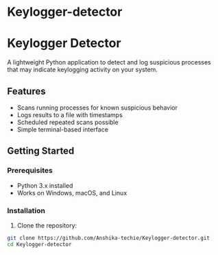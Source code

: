 # Keylogger-detector
# Keylogger Detector

A lightweight Python application to detect and log suspicious processes that may indicate keylogging activity on your system.

## Features

- Scans running processes for known suspicious behavior
- Logs results to a file with timestamps
- Scheduled repeated scans possible
- Simple terminal-based interface

## Getting Started

### Prerequisites

- Python 3.x installed
- Works on Windows, macOS, and Linux

### Installation

1. Clone the repository:

```bash
git clone https://github.com/Anshika-techie/Keylogger-detector.git
cd Keylogger-detector